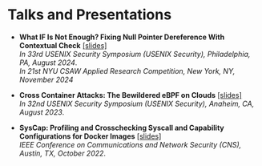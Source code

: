 # Talks and Presentations
- **What IF Is Not Enough? Fixing Null Pointer Dereference With Contextual Check** [\[slides\]](https://www.usenix.org/conference/usenixsecurity24/presentation/xing-yunlong)<br>
*In 33rd USENIX Security Symposium (USENIX Security), Philadelphia, PA, August 2024*.<br>
*In 21st NYU CSAW Applied Research Competition, New York, NY, November 2024*

- **Cross Container Attacks: The Bewildered eBPF on Clouds** [\[slides\]](https://www.usenix.org/system/files/sec23_slides_he.pdf)<br>
*In 32nd USENIX Security Symposium (USENIX Security), Anaheim, CA, August 2023*.

- **SysCap: Profiling and Crosschecking Syscall and Capability Configurations for Docker Images** [\[slides\]](/publications/cns22_SysCap_slides.pdf)<br>
*IEEE Conference on Communications and Network Security (CNS), Austin, TX, October 2022*.
